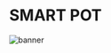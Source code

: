 # SMART POT
<a>
<img src="https://github.com/elmarcsalvador/smart-pot/assets/72746950/6bc85083-fb88-4612-8a66-0590adece316" alt="banner" />
</a>
